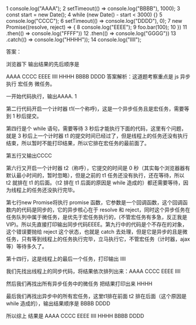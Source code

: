 1 console.log("AAAA");
2 setTimeout(() => console.log("BBBB"), 1000);
3 const start = new Date();
4 while (new Date() - start < 3000) {}
5 console.log("CCCC");
6 setTimeout(() => console.log("DDDD"), 0);
7 new Promise((resolve, reject) => {
8   console.log("EEEE");
9   foo.bar(100);
10 })
11 .then(() => console.log("FFFF"))
12 .then(() => console.log("GGGG"))
13 .catch(() => console.log("HHHH"));
14 console.log("IIII");

答案：

浏览器下 输出结果的先后顺序是

AAAA
CCCC
EEEE
IIII
HHHH
BBBB
DDDD
答案解析：这道题考察重点是 js 异步执行 宏任务 微任务。

一开始代码执行，输出AAAA. 1

第二行代码开启一个计时器 t1(一个称呼)，这是一个异步任务且是宏任务，需要等到 1 秒后提交。

第四行是个 while 语句，需要等待 3 秒后才能执行下面的代码，这里有个问题，就是 3 秒后上一个计时器 t1 的提交时间已经过了，但是线程上的任务还没有执行结束，所以暂时不能打印结果，所以它排在宏任务的最前面了。

第五行又输出CCCC

第六行又开启一个计时器 t2（称呼），它提交的时间是 0 秒（其实每个浏览器器有默认最小时间的，暂时忽略），但是之前的 t1 任务还没有执行，还在等待，所以 t2 就排在 t1 的后面。（t2 排在 t1 后面的原因是 while 造成的）都还需要等待，因为线程上的任务还没执行完毕。

第七行new Promise将执行 promise 函数，它参数是一个回调函数，这个回调函数内的代码是同步的，它的异步核心在于 resolve 和 reject，同时这个异步任务在任务队列中属于微任务，是优先于宏任务执行的，(不管宏任务有多急，反正我是 VIP)。所以先直接打印输出同步代码EEEE。第九行中的代码是个不存在的对象，这个错误要抛给 reject 这个状态，也就是 catch 去处理，但是它是异步的且是微任务，只有等到线程上的任务执行完毕，立马执行它，不管宏任务（计时器，ajax 等）等待多久了。

第十四行，这是线程上的最后一个任务，打印输出 IIII

我们先找出线程上的同步代码，将结果依次排列出来：AAAA CCCC EEEE IIII

然后我们再找出所有异步任务中的微任务 把结果打印出来 HHHH

最后我们再找出异步中的所有宏任务，这里t1排在前面 t2 排在后面（这个原因是 while 造成的），输出结果顺序是 BBBB DDDD

所以综上 结果是 AAAA CCCC EEEE IIII HHHH BBBB DDDD

